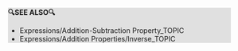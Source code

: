 <div style="margin:2em; background-color: #e0e0e0;">

<strong>🔍SEE ALSO🔍</strong>

 * Expressions/Addition-Subtraction Property_TOPIC
 * Expressions/Addition Properties/Inverse_TOPIC

</div>

